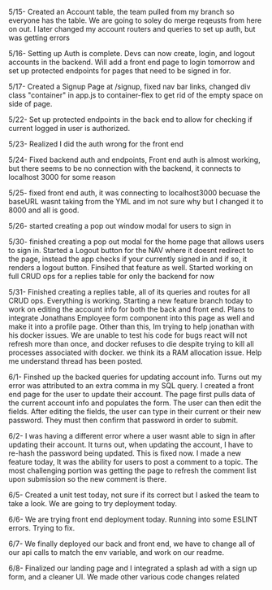 5/15- Created an Account table, the team pulled from my branch so everyone has the table. We are going to soley do merge reqeusts from here on out. I later changed my account routers and queries to set up auth, but was getting errors

5/16- Setting up Auth is complete. Devs can now create, login, and logout accounts in the backend. Will add a front end page to login tomorrow and set up protected endpoints for pages that need to be signed in for.

5/17- Created a Signup Page at /signup, fixed nav bar links, changed div class "container" in app.js to container-flex to get rid of the empty space on side of page.

5/22- Set up protected endpoints in the back end to allow for checking if current logged in user is authorized.

5/23- Realized I did the auth wrong for the front end

5/24- Fixed backend auth and endpoints, Front end auth is almost working, but there seems to be no connection with the backend, it connects to localhost 3000 for some reason

5/25- fixed front end auth, it was connecting to localhost3000 becuase the baseURL wasnt taking from the YML and im not sure why but I changed it to 8000 and all is good.

5/26- started creating a pop out window modal for users to sign in

5/30- finished creating a pop out modal for the home page that allows users to sign in. Started a Logout button for the NAV where it doesnt redirect to the page, instead the app checks if your currently signed in and if so, it renders a logout button. Finsihed that feature as well. Started working on full CRUD ops for a replies table for only the backend for now

5/31- Finished creating a replies table, all of its queries and routes for all CRUD ops. Everything is working. Starting a new feature branch today to work on editing the account info for both the back and front end. Plans to integrate Jonathans Employee form component into this page as well and make it into a profile page. Other than this, Im trying to help jonathan with his docker issues. We are unable to test his code for bugs react will not refresh more than once, and docker refuses to die despite trying to kill all processes associated with docker. we think its a RAM allocation issue. Help me understand thread has been posted.

6/1- Finshed up the backed queries for updating account info. Turns out my error was attributed to an extra comma in my SQL query. I created a front end page for the user to update their account. The page first pulls data of the current account info and populates the form. The user can then edit the fields. After editing the fields, the user can type in their current or their new password. They must then confirm that password in order to submit.

6/2- I was having a different error where a user wasnt able to sign in after updating their account. It turns out, when updating the account, I have to re-hash the password being updated. This is fixed now. I made a new feature today, It was the ability for users to post a comment to a topic. The most challenging portion was getting the page to refresh the comment list upon submission so the new comment is there.

6/5- Created a unit test today, not sure if its correct but I asked the team to take a look. We are going to try deployment today.

6/6- We are trying front end deployment today. Running into some ESLINT errors. Trying to fix.

6/7- We finally deployed our back and front end, we have to change all of our api calls to match the env variable, and work on our readme.

6/8- Finalized our landing page and I integrated a splash ad with a sign up form, and a cleaner UI. We made other various code changes related
